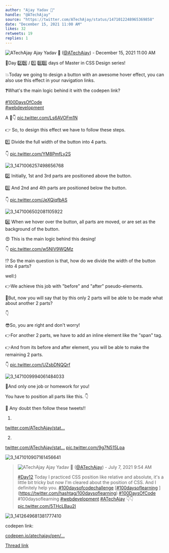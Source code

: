 ```yaml
---
author: "Ajay Yadav 🎯"
handle: "@ATechAjay"
source: "https://twitter.com/ATechAjay/status/1471012248965369858"
date: "December 15, 2021 11:00 AM"
likes: 32
retweets: 19
replies: 1
---
```

![ATechAjay](https://pbs.twimg.com/profile_images/1485567675111981057/mLsrcZdB_normal.jpg)
Ajay Yadav 🎯 ([@ATechAjay](https://twitter.com/ATechAjay)) - December 15, 2021 11:00 AM

💚Day 2️⃣9️⃣ /  1️⃣ 0️⃣0️⃣ days of Master in CSS Design series!

💥Today we going to design a button with an awesome hover effect, you can also use this effect in your navigation links.

❓What's the main logic behind it with the codepen link?

[#100DaysOfCode](https://twitter.com/hashtag/100DaysOfCode)  
[#webdevelopment](https://twitter.com/hashtag/webdevelopment)  

A 🧵👇 [pic.twitter.com/Ls6AVOFm1N](https://twitter.com/ATechAjay/status/1471012248965369858/video/1)

👉 So, to design this effect we have to follow these steps.

1️⃣  Divide the full width of the button into 4 parts.

👇 [pic.twitter.com/YM8PmfLy2S](https://twitter.com/ATechAjay/status/1471012258780106757/photo/1)

![3_1471006257498656768](https://pbs.twimg.com/media/FGoQZcCVkAA972g.jpg)

2️⃣ Initially, 1st and 3rd parts are positioned above the button.

3️⃣ And 2nd and 4th parts are positioned below the button.

👇 [pic.twitter.com/JeXQjqfbAS](https://twitter.com/ATechAjay/status/1471012265457373185/photo/1)

![3_1471006502081105922](https://pbs.twimg.com/media/FGoQnrLVkAILwks.jpg)

4️⃣ When we hover over the button, all parts are moved,
or are set as the background of the button.

😍 This is the main logic behind this desing!

👇 [pic.twitter.com/w5NIV9WQMz](https://twitter.com/ATechAjay/status/1471012292250664961/video/1)

⁉ So the main question is that, how do we divide the width of the button into 4 parts?

well:)

👉We achieve this job with "before" and "after" pseudo-elements.

🤔But, now you will say that by this only 2 parts will be able to be made what about another 2 parts?

👇

😎So, you are right and don't worry!

👉For another 2 parts, we have to add an inline element like the "span" tag.

👉And from its before and after element, you will be able to make the remaining 2 parts.

👇 [pic.twitter.com/UZsbDNQQrf](https://twitter.com/ATechAjay/status/1471012304300871681/photo/1)

![3_1471009994061484033](https://pbs.twimg.com/media/FGoTy70VkAEpoSZ.jpg)

🥰And only one job or homework for you!

You have to position all parts like this.
👇

🤔 Any doubt then follow these tweets!!

1.

[twitter.com/ATechAjay/stat…](https://twitter.com/ATechAjay/status/1444625324386435077)

2.

[twitter.com/ATechAjay/stat…](https://twitter.com/ATechAjay/status/1412651096523251715) [pic.twitter.com/9g7N515Lpa](https://twitter.com/ATechAjay/status/1471012313457070080/photo/1)

![3_1471010907161456641](https://pbs.twimg.com/media/FGoUoFYVcAEPrWo.jpg)

> ![ATechAjay](https://pbs.twimg.com/profile_images/1485567675111981057/mLsrcZdB_normal.jpg)
> Ajay Yadav 🎯 ([@ATechAjay](https://twitter.com/ATechAjay)) - July 7, 2021 9:54 AM
> 
> 
> [#Day12](https://twitter.com/hashtag/Day12)   Today I practiced  CSS position like relative and absolute, it's a little bit tricky but now I'm cleared about the position of CSS. And I definitely help you.
> [#100daysofcodechallenge](https://twitter.com/hashtag/100daysofcodechallenge)  [[#100daysoflearning](https://twitter.com/hashtag/100daysoflearning) ](https://twitter.com/hashtag/100daysoflearning)   [#100DaysOfCode](https://twitter.com/hashtag/100DaysOfCode)  #100daysoflearning  [#webdevelopment](https://twitter.com/hashtag/webdevelopment)   [#ATechAjay](https://twitter.com/hashtag/ATechAjay)  👇👇 [pic.twitter.com/5THcLBau2I](https://twitter.com/ATechAjay/status/1412651096523251715/photo/1)
> 
![3_1412649681381777410](https://pbs.twimg.com/media/E5q9ZpLUYAI3giE.jpg)

codepen link:

[codepen.io/atechajay/pen/…](https://codepen.io/atechajay/pen/dyVvbox)

[Thread link](https://twitter.com/ATechAjay/status/1471012248965369858)